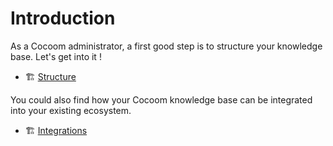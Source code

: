 # Introduction

As a Cocoom administrator, a first good step is to structure your knowledge base. Let's get into it !

- 🏗 [Structure](./structure.md)


You could also find how your Cocoom knowledge base can be integrated into your existing ecosystem.

- 🏗 [Integrations](./integration-introduction.md)
